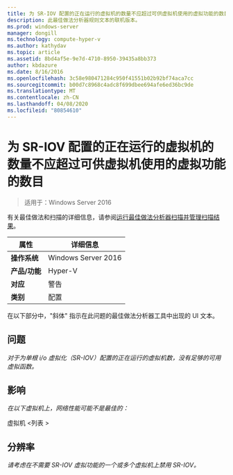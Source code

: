 ```yaml
---
title: 为 SR-IOV 配置的正在运行的虚拟机的数量不应超过可供虚拟机使用的虚拟功能的数目
description: 此最佳做法分析器规则文本的联机版本。
ms.prod: windows-server
manager: dongill
ms.technology: compute-hyper-v
ms.author: kathydav
ms.topic: article
ms.assetid: 8bd4af5e-9e7d-4710-8950-39435a8bb373
author: kbdazure
ms.date: 8/16/2016
ms.openlocfilehash: 3c58e980471284c950f41551b02b92bf74aca7cc
ms.sourcegitcommit: b00d7c8968c4adc8f699dbee694afe6ed36bc9de
ms.translationtype: MT
ms.contentlocale: zh-CN
ms.lasthandoff: 04/08/2020
ms.locfileid: "80854610"
---
```

# <a name="the-number-of-running-virtual-machines-configured-for-sr-iov-should-not-exceed-the-number-of-virtual-functions-available-to-the-virtual-machines"></a>为 SR-IOV 配置的正在运行的虚拟机的数量不应超过可供虚拟机使用的虚拟功能的数目

>适用于：Windows Server 2016

有关最佳做法和扫描的详细信息，请参阅[运行最佳做法分析器扫描并管理扫描结果](https://go.microsoft.com/fwlink/p/?LinkID=223177)。  
  
|属性|详细信息|  
|-|-|  
|**操作系统**|Windows Server 2016|  
|**产品/功能**|Hyper-V|  
|**对应**|警告|  
|**类别**|配置|  
  
在以下部分中，"斜体" 指示在此问题的最佳做法分析器工具中出现的 UI 文本。  
  
## <a name="issue"></a>问题  
*对于为单根 i/o 虚拟化（SR-IOV）配置的正在运行的虚拟机数，没有足够的可用虚拟函数。*  
  
## <a name="impact"></a>影响  
*在以下虚拟机上，网络性能可能不是最佳的：*  
   
虚拟机 \<列表 >  
  
## <a name="resolution"></a>分辨率  
*请考虑在不需要 SR-IOV 虚拟功能的一个或多个虚拟机上禁用 SR-IOV。*  
  


